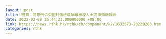 ```yaml
---
layout: post
title: 特首：將修例令受圍封強檢或隔離檢疫人士可申領病假紙
date: 2022-02-08 15:44:23.000000000 +08:00
link: https://news.rthk.hk/rthk/ch/component/k2/1632573-20220208.htm
categories: rthk
---
```



